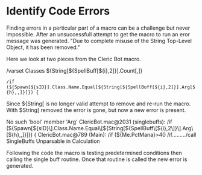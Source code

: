 # Identify Code Errors

Finding errors in a perticular part of a macro can be a challenge but never impossible. After an unsuccessfull attempt to get the macro to run an eror message was generated. "Due to complete misuse of the String Top-Level Object, it has been removed."

Here we look at two pieces from the Cleric Bot macro.

/varset Classes ${String\[${SpellBuff\[${i},2\]}\].Count\[,\]}

`/if (${Spawn[${sID}].Class.Name.Equal[${String[${SpellBuff[${i},2]}].Arg[${h},,]}]}) {`

Since ${String\[ is no longer valid attempt to remove and re-run the macro. With $String\[ removed the error is gone, but now a new error is present.

No such 'bool' member 'Arg' ClericBot.mac@2031 \(singlebuffs\): /if \(${Spawn\[${sID}\].Class.Name.Equal\[${String\[${SpellBuff\[${i},2\]}\].Arg\[${h},,\]}\]}\) { ClericBot.mac@789 \(Main\): /if \(${Me.PctMana}&gt;40 /if........./call SingleBuffs Unparsable in Calculation

Following the code the macro is testing predetermined conditions then calling the single buff routine. Once that routine is called the new error is generated.

